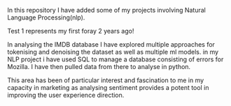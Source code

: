 In this repository I have added some of my projects involving Natural Language Processing(nlp). 

Test 1 represents my first foray 2 years ago!

In analysing the IMDB database I have explored multiple approaches for tokenising and denoising the dataset as well as multiple ml models. 
in my NLP project i have used SQL to manage a database consisting of errors for Mozilla. I have then pulled data from there to analyse in python. 

This area has been of particular interest and fascination to me in my capacity in marketing as analysing sentiment provides a potent tool in improving the user experience direction. 

